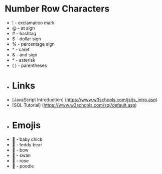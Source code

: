 # Number Row Characters
* ! - exclamation mark
* @ - at sign
* \# - hashtag
* $ - dollar sign
* % - percentage sign
* ^ - caret
* & - and sign
* \* - asterisk
* ( ) - parentheses
* # Links
* [JavaScript Introduction] (https://www.w3schools.com/js/js_intro.asp)
* [SQL Tutorial] (https://www.w3schools.com/sql/default.asp)
* # Emojis
* 🐤 - baby chick
* 🧸 - teddy bear
* 🎀 - bow
* 🦢 - swan
* 🌹 - rose
* 🐩 - poodle
